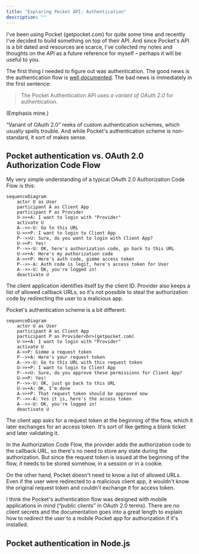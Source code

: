 ```yaml
---
title: "Exploring Pocket API: Authentication"
description: ""
---
```


I've been using Pocket (getpocket.com) for quite some time and recently I've decided to build something on top of their API. And since Pocket's API is a bit dated and resources are scarce, I've collected my notes and thoughts on the API as a future reference for myself – perhaps it will be useful to you.

The first thing I needed to figure out was authentication. The good news is the authentication flow is [well documented](https://getpocket.com/developer/docs/authentication). The bad news is immediately in the first sentence:

> The Pocket Authentication API uses _a variant of OAuth 2.0_ for authentication.

(Emphasis mine.)

“Variant of OAuth 2.0” reeks of custom authentication schemes, which usually spells trouble. And while Pocket's authentication scheme is non-standard, it sort of makes sense.

## Pocket authentication vs. OAuth 2.0 Authorization Code Flow

My very simple understanding of a typical OAuth 2.0 Authorization Code Flow is this:

```mermaid
sequenceDiagram
    actor U as User
    participant A as Client App
    participant P as Provider
    U->>+A: I want to login with "Provider"
    activate U
    A-->>-U: Go to this URL
    U->>+P: I want to login to Client App
    P-->>U: Sure, do you want to login with Client App?
    U->>P: Yes!
    P-->>-U: OK, here's authorization code, go back to this URL
    U->>+A: Here's my authorization code
    A->>+P: Here's auth code, gimme access token
    P-->>-A: Auth code is legit, here's access token for User
    A-->>-U: OK, you're logged in!
    deactivate U
```

The client application identifies itself by the client ID. Provider also keeps a list of allowed callback URLs, so it's not possible to steal the authorization code by redirecting the user to a malicious app.

Pocket's authentication scheme is a bit different:

```mermaid
sequenceDiagram
    actor U as User
    participant A as Client App
    participant P as Provider<br>(getpocket.com)
    U->>+A: I want to login with "Provider"
    activate U
    A->>P: Gimme a request token
    P-->>A: Here's your request token
    A-->>-U: Go to this URL with this request token
    U->>+P: I want to login to Client App
    P-->>U: Sure, do you approve these permissions for Client App?
    U->>P: Yes!
    P-->>-U: OK, just go back to this URL
    U->>+A: OK, I'm done
    A->>+P: That request token should be approved now
    P-->>-A: Yes it is, here's the access token
    A-->>-U: OK, you're logged in!
    deactivate U
```

The client app asks for a request token at the beginning of the flow, which it later exchanges for an access token. It's sort of like getting a blank ticket and later validating it.

In the Authorization Code Flow, the provider adds the authorization code to the callback URL, so there's no need to store any state during the authorization. But since the request token is issued at the beginning of the flow, it needs to be stored somehow, in a session or in a cookie.

On the other hand, Pocket doesn't need to know a list of allowed URLs. Even if the user were redirected to a malicious client app, it wouldn't know the original request token and couldn't exchange it for access token.

I think the Pocket's authentication flow was designed with mobile applications in mind (“public clients” in OAuth 2.0 terms). There are no client secrets and the documentation goes into a great length to explain how to redirect the user to a mobile Pocket app for authorization if it's installed.

## Pocket authentication in Node.js
